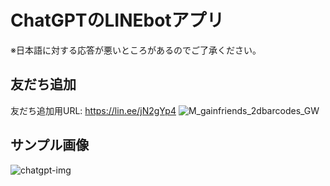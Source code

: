 # ChatGPTのLINEbotアプリ

※日本語に対する応答が悪いところがあるのでご了承ください。

## 友だち追加
友だち追加用URL: https://lin.ee/jN2gYp4
![M_gainfriends_2dbarcodes_GW](https://user-images.githubusercontent.com/83369665/209644017-543d71b9-187b-4970-92fa-d215bac51644.png)

## サンプル画像
![chatgpt-img](https://user-images.githubusercontent.com/83369665/209642821-4f55a2ba-80d6-4764-9677-51ec1236bde3.jpg)
